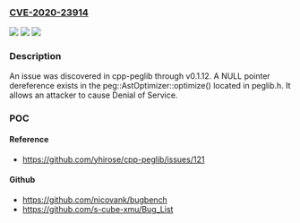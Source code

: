 ### [CVE-2020-23914](https://cve.mitre.org/cgi-bin/cvename.cgi?name=CVE-2020-23914)
![](https://img.shields.io/static/v1?label=Product&message=n%2Fa&color=blue)
![](https://img.shields.io/static/v1?label=Version&message=n%2Fa&color=blue)
![](https://img.shields.io/static/v1?label=Vulnerability&message=n%2Fa&color=brighgreen)

### Description

An issue was discovered in cpp-peglib through v0.1.12. A NULL pointer dereference exists in the peg::AstOptimizer::optimize() located in peglib.h. It allows an attacker to cause Denial of Service.

### POC

#### Reference
- https://github.com/yhirose/cpp-peglib/issues/121

#### Github
- https://github.com/nicovank/bugbench
- https://github.com/s-cube-xmu/Bug_List

